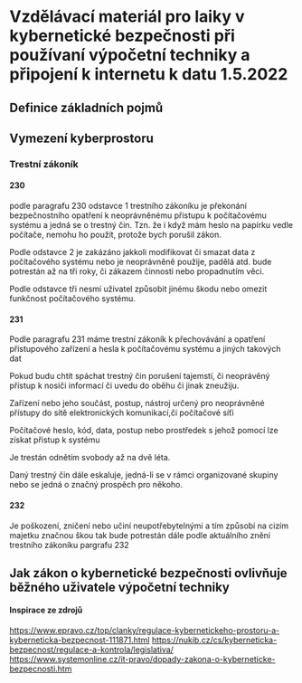 # Vzdělávací materiál pro laiky v kybernetické bezpečnosti při používaní výpočetní techniky a připojení k internetu k datu 1.5.2022


## Definice základních pojmů

## Vymezení kyberprostoru



### Trestní zákoník

#### 230

podle paragrafu 230 odstavce 1 trestního zákoníku je překonání bezpečnostního opatření k neoprávněnému přistupu k počítačovému systému a jedná se o trestný čin.
Tzn. že i když mám heslo na papírku vedle počítače, nemohu ho použít, protože bych porušil zákon.

Podle odstavce 2 je zakázáno jakkoli modifikovat či smazat data z počítačového systému nebo je neoprávněně použije, padělá atd. bude potrestán až na tři roky, či zákazem činnosti nebo propadnutím věci.

Podle odstavce tři nesmí uživatel způsobit jinému škodu nebo omezit funkčnost počítačového systému.

#### 231

Podle paragrafu 231 máme trestní zákoník k přechovávání a opatření přistupového zařízení a hesla k počítačovému systému a jiných takových dat

Pokud budu chtít spáchat trestný čin porušení tajemstí, či neoprávěný přístup k nosiči informací či uvedu do oběhu či jinak zneužiju.

Zařízení nebo jeho součást, postup, nástroj určený pro neoprávněné přístupy do sítě elektronických komunikací,či počítačové síťi

Počítačové heslo, kód, data, postup nebo prostředek s jehož pomocí lze získat přistup k systému 

Je trestán odnětím svobody až na dvě léta.

Daný trestný čin dále eskaluje, jedná-li se v rámci organizované skupiny nebo se jedná o značný prospěch pro někoho.

#### 232

Je poškození, zničení nebo učiní neupotřebytelnými a tím způsobí na cizím majetku značnou škou tak bude potrestán dále podle aktuálního znění trestního zákoníku pargrafu 232

## Jak zákon o kybernetické bezpečnosti ovlivňuje běžného uživatele výpočetní techniky




#### Inspirace ze zdrojů

https://www.epravo.cz/top/clanky/regulace-kybernetickeho-prostoru-a-kyberneticka-bezpecnost-111871.html
https://nukib.cz/cs/kyberneticka-bezpecnost/regulace-a-kontrola/legislativa/
https://www.systemonline.cz/it-pravo/dopady-zakona-o-kyberneticke-bezpecnosti.htm
